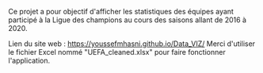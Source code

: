 <h>Ce projet a pour objectif d'afficher les statistiques des équipes ayant participé à la Ligue des champions au cours des saisons allant de 2016 à 2020.</h>

Lien du site web : https://youssefmhasni.github.io/Data_VIZ/
Merci d'utiliser le fichier Excel nommé "UEFA_cleaned.xlsx" pour faire fonctionner l'application.
